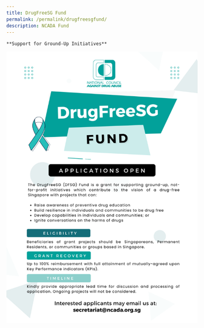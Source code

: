 ```yaml
---
title: DrugFreeSG Fund
permalink: /permalink/drugfreesgfund/
description: NCADA Fund
---
```

```
**Support for Ground-Up Initiatives**
``` 
![](/images/DFSG%20E-Poster%20(2022).png)